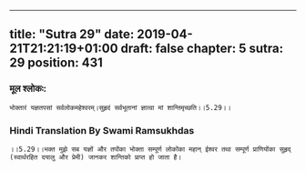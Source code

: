 
---
title: "Sutra 29"
date: 2019-04-21T21:21:19+01:00
draft: false
chapter: 5
sutra: 29
position: 431
---
### मूल श्लोकः:
```
भोक्तारं यज्ञतपसां सर्वलोकमहेश्वरम्।सुहृदं सर्वभूतानां ज्ञात्वा मां शान्तिमृच्छति।।5.29।।

```

### Hindi Translation By Swami Ramsukhdas
```
।।5.29।।भक्त मुझे सब यज्ञों और तपोंका भोक्ता सम्पूर्ण लोकोंका महान् ईश्वर तथा सम्पूर्ण प्राणियोंका सुहृद् (स्वार्थरहित दयालु और प्रेमी) जानकर शान्तिको प्राप्त हो जाता है।

```

